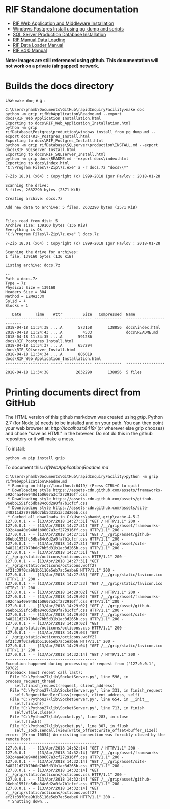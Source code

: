 RIF Standalone documentation
============================
 
- [RIF Web Application and Middleware Installation](RIF_Web_Application_Installation.html)
- [Windows Postgres Install using pg_dump and scripts](RIF_Postgres_Install.html)
- [SQL Server Production Database Installation](RIF_SQLserver_Install.html)
- [RIF Manual Data Loading](RIF_manual_data_loading.html)
- [RIF Data Loader Manual](RIF_Data_Loader_Manual.pdf)
- [RIF v4 0 Manual](RIF_v40_Manual.pdf)

**Note: images are still referenced using github. This documentation will not work on a private (air gapped) network.**

# Builds the docs directory

Use ```make doc```; e.g.:

```
C:\Users\phamb\Documents\GitHub\rapidInquiryFacility>make doc
python -m grip rifWebApplication\Readme.md --export docs\RIF_Web_Application_Installation.html
Exporting to docs\RIF_Web_Application_Installation.html
python -m grip rifDatabase\Postgres\production\windows_install_from_pg_dump.md --export docs\RIF_Postgres_Install.html
Exporting to docs\RIF_Postgres_Install.html
python -m grip rifDatabase\SQLserver\production\INSTALL.md --export docs\RIF_SQLserver_Install.html
Exporting to docs\RIF_SQLserver_Install.html
python -m grip docs\README.md --export docs\index.html
Exporting to docs\index.html
"C:\Program Files\7-Zip\7z.exe" a -r docs.7z "docs\\*"

7-Zip 18.01 (x64) : Copyright (c) 1999-2018 Igor Pavlov : 2018-01-28

Scanning the drive:
5 files, 2632290 bytes (2571 KiB)

Creating archive: docs.7z

Add new data to archive: 5 files, 2632290 bytes (2571 KiB)


Files read from disk: 5
Archive size: 139160 bytes (136 KiB)
Everything is Ok
"C:\Program Files\7-Zip\7z.exe" l docs.7z

7-Zip 18.01 (x64) : Copyright (c) 1999-2018 Igor Pavlov : 2018-01-28

Scanning the drive for archives:
1 file, 139160 bytes (136 KiB)

Listing archive: docs.7z

--
Path = docs.7z
Type = 7z
Physical Size = 139160
Headers Size = 304
Method = LZMA2:3m
Solid = +
Blocks = 1

   Date      Time    Attr         Size   Compressed  Name
------------------- ----- ------------ ------------  ------------------------
2018-04-18 11:34:38 ....A       573158       138856  docs\index.html
2018-04-18 11:24:43 ....A         4533               docs\README.md
2018-04-18 11:34:35 ....A       591286               docs\RIF_Postgres_Install.html
2018-04-18 11:34:37 ....A       657294               docs\RIF_SQLserver_Install.html
2018-04-18 11:34:34 ....A       806019               docs\RIF_Web_Application_Installation.html
------------------- ----- ------------ ------------  ------------------------
2018-04-18 11:34:38            2632290       138856  5 files
```

# Printing documents direct from GitHub

The HTML version of this github markdown was created using *grip*. Python 2.7 (for Node.js) needs to be installed and on your path. You can then point your web browser at: *http://localhost:6419/* (or wherever else grip chooses)
and chose "save as HTML" in the browser. Do not do this in the github repository or it will make a mess.

To install:
```
python -m pip install grip
```

To document this: *rifWebApplication\Readme.md*
```
C:\Users\phamb\Documents\GitHub\rapidInquiryFacility>python -m grip rifWebApplication\Readme.md
 * Running on http://localhost:6419/ (Press CTRL+C to quit)
 * Downloading style https://assets-cdn.github.com/assets/frameworks-592c4aa40e940d1b0607a3cf272916ff.css
 * Downloading style https://assets-cdn.github.com/assets/github-96ebb1551fc5dba84c6d2a0fa7b1cfcf.css
 * Downloading style https://assets-cdn.github.com/assets/site-348211d27070b0d7bb5d31b1ac3d265b.css
 * Cached all downloads in C:\Users\phamb\.grip\cache-4.5.2
127.0.0.1 - - [13/Apr/2018 14:27:31] "GET / HTTP/1.1" 200 -
127.0.0.1 - - [13/Apr/2018 14:27:31] "GET /__/grip/asset/frameworks-592c4aa40e940d1b0607a3cf272916ff.css HTTP/1.1" 200 -
127.0.0.1 - - [13/Apr/2018 14:27:31] "GET /__/grip/asset/github-96ebb1551fc5dba84c6d2a0fa7b1cfcf.css HTTP/1.1" 200 -
127.0.0.1 - - [13/Apr/2018 14:27:31] "GET /__/grip/asset/site-348211d27070b0d7bb5d31b1ac3d265b.css HTTP/1.1" 200 -
127.0.0.1 - - [13/Apr/2018 14:27:31] "GET /__/grip/static/octicons/octicons.css HTTP/1.1" 200 -
127.0.0.1 - - [13/Apr/2018 14:27:31] "GET /__/grip/static/octicons/octicons.woff2?ef21c39f0ca9b1b5116e5eb7ac5eabe6 HTTP/1.1" 200 -
127.0.0.1 - - [13/Apr/2018 14:27:33] "GET /__/grip/static/favicon.ico HTTP/1.1" 200 -
127.0.0.1 - - [13/Apr/2018 14:27:33] "GET /__/grip/static/favicon.ico HTTP/1.1" 200 -
127.0.0.1 - - [13/Apr/2018 14:29:02] "GET / HTTP/1.1" 200 -
127.0.0.1 - - [13/Apr/2018 14:29:02] "GET /__/grip/asset/frameworks-592c4aa40e940d1b0607a3cf272916ff.css HTTP/1.1" 200 -
127.0.0.1 - - [13/Apr/2018 14:29:02] "GET /__/grip/asset/github-96ebb1551fc5dba84c6d2a0fa7b1cfcf.css HTTP/1.1" 200 -
127.0.0.1 - - [13/Apr/2018 14:29:02] "GET /__/grip/asset/site-348211d27070b0d7bb5d31b1ac3d265b.css HTTP/1.1" 200 -
127.0.0.1 - - [13/Apr/2018 14:29:02] "GET /__/grip/static/octicons/octicons.css HTTP/1.1" 200 -
127.0.0.1 - - [13/Apr/2018 14:29:03] "GET /__/grip/static/octicons/octicons.woff2?ef21c39f0ca9b1b5116e5eb7ac5eabe6 HTTP/1.1" 200 -
127.0.0.1 - - [13/Apr/2018 14:29:04] "GET /__/grip/static/favicon.ico HTTP/1.1" 200 -
127.0.0.1 - - [13/Apr/2018 14:32:14] "GET / HTTP/1.1" 200 -
----------------------------------------
Exception happened during processing of request from ('127.0.0.1', 59782)
Traceback (most recent call last):
  File "C:\Python27\lib\SocketServer.py", line 596, in process_request_thread
    self.finish_request(request, client_address)
  File "C:\Python27\lib\SocketServer.py", line 331, in finish_request
    self.RequestHandlerClass(request, client_address, self)
  File "C:\Python27\lib\SocketServer.py", line 654, in __init__
    self.finish()
  File "C:\Python27\lib\SocketServer.py", line 713, in finish
    self.wfile.close()
  File "C:\Python27\lib\socket.py", line 283, in close
    self.flush()
  File "C:\Python27\lib\socket.py", line 307, in flush
    self._sock.sendall(view[write_offset:write_offset+buffer_size])
error: [Errno 10054] An existing connection was forcibly closed by the remote host
----------------------------------------
127.0.0.1 - - [13/Apr/2018 14:32:14] "GET / HTTP/1.1" 200 -
127.0.0.1 - - [13/Apr/2018 14:32:14] "GET /__/grip/asset/frameworks-592c4aa40e940d1b0607a3cf272916ff.css HTTP/1.1" 200 -
127.0.0.1 - - [13/Apr/2018 14:32:14] "GET /__/grip/asset/site-348211d27070b0d7bb5d31b1ac3d265b.css HTTP/1.1" 200 -
127.0.0.1 - - [13/Apr/2018 14:32:14] "GET /__/grip/static/octicons/octicons.css HTTP/1.1" 200 -
127.0.0.1 - - [13/Apr/2018 14:32:14] "GET /__/grip/asset/github-96ebb1551fc5dba84c6d2a0fa7b1cfcf.css HTTP/1.1" 200 -
127.0.0.1 - - [13/Apr/2018 14:32:14] "GET /__/grip/static/octicons/octicons.woff2?ef21c39f0ca9b1b5116e5eb7ac5eabe6 HTTP/1.1" 200 -
 * Shutting down...
```